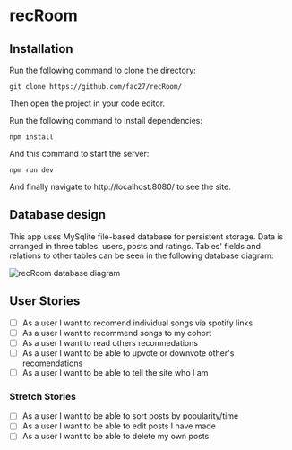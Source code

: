 # recRoom

## Installation

Run the following command to clone the directory:
```
git clone https://github.com/fac27/recRoom/
```
Then open the project in your code editor.

Run the following command to install dependencies:
```
npm install
```

And this command to start the server:
```
npm run dev
```
And finally navigate to http://localhost:8080/ to see the site.


## Database design

This app uses MySqlite file-based database for persistent storage. Data is arranged in three tables: users, posts and ratings. Tables' fields and relations to other tables can be seen in the following database diagram:

![recRoom database diagram](https://github.com/fac27/recRoom/assets/32879360/7fe7cbdf-1090-442a-9058-e40a4fcdeddc)

## User Stories

- [ ] As a user I want to recomend individual songs via spotify links
- [ ] As a user I want to recommend songs to my cohort
- [ ] As a user I want to read others recomnedations
- [ ] As a user I want to be able to upvote or downvote other's recomendations
- [ ] As a user I want to be able to tell the site who I am

### Stretch Stories
- [ ] As a user I want to be able to sort posts by popularity/time
- [ ] As a user I want to be able to edit posts I have made
- [ ] As a user I want to be able to delete my own posts
